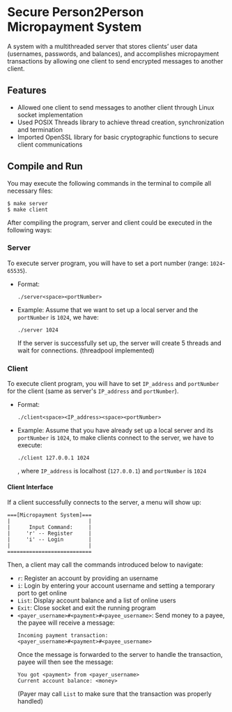 # Secure Person2Person Micropayment System
A system with a multithreaded server that stores clients’ user data (usernames, passwords,
and balances), and accomplishes micropayment transactions by allowing one client to send
encrypted messages to another client.

## Features
- Allowed one client to send messages to another client through Linux socket implementation
- Used POSIX Threads library to achieve thread creation, synchronization and termination
- Imported OpenSSL library for basic cryptographic functions to secure client communications

## Compile and Run
You may execute the following commands in the terminal to compile all necessary files:
```
$ make server
$ make client
```

After compiling the program, server and client could be executed in the following ways:
### Server
To execute server program, you will have to set a port number (range: `1024`-`65535`).

- Format:
    ```
    ./server<space><portNumber>
    ```
- Example: Assume that we want to set up a local server and the `portNumber` is `1024`, we have:
    ```
    ./server 1024
    ```
    If the server is successfully set up, the server will create 5 threads and wait for connections. (threadpool implemented)
    

### Client
To execute client program, you will have to set `IP_address` and `portNumber` for the client 
(same as server's `IP_address` and `portNumber`).

- Format:
    ```
    ./client<space><IP_address><space><portNumber>
    ```
- Example:
    Assume that you have already set up a local server and its `portNumber` is `1024`, to make clients connect to the server, we have to execute:
    ```
    ./client 127.0.0.1 1024
    ```
    , where `IP_address` is localhost (`127.0.0.1`) and `portNumber` is `1024`

#### Client Interface
If a client successfully connects to the server, a menu will show up:
```
===[Micropayment System]===
|                         |
|      Input Command:     |
|     'r' -- Register     |
|     'i' -- Login        |
|                         |
===========================
```
Then, a client may call the commands introduced below to navigate:
- `r`: Register an account by providing an username
- `i`: Login by entering your account username and setting a temporary port to get online
- `List`: Display account balance and a list of online users
- `Exit`: Close socket and exit the running program
- `<payer_username>#<payment>#<payee_username>`: Send money to a payee, the payee will receive a message:
    ```
    Incoming payment transaction:
    <payer_username>#<payment>#<payee_username>
    ```
    Once the message is forwarded to the server to handle the transaction, payee will then see the message:
    ```
    You got <payment> from <payer_username>
    Current account balance: <money>
    ```
    (Payer may call `List` to make sure that the transaction was properly handled)